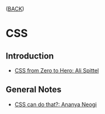 ([BACK](https://github.com/bob-fornal/frontend-resources/edit/master/README.md))
# CSS
## Introduction
* [CSS from Zero to Hero: Ali Spittel](https://dev.to/aspittel/css-from-zero-to-hero-3o16)

## General Notes
* [CSS can do that?: Ananya Neogi](https://dev.to/ananyaneogi/css-can-do-that-18g7)
